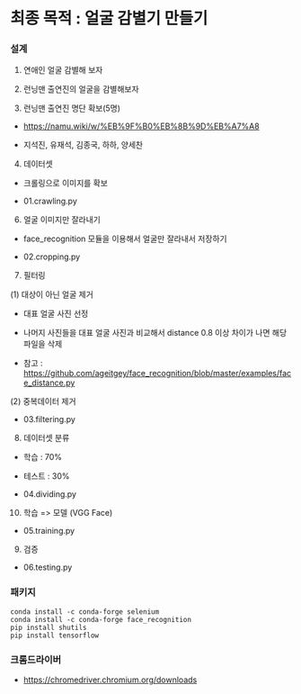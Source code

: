 # 최종 목적 : 얼굴 감별기 만들기

### 설계

1. 연애인 얼굴 감별해 보자

2. 런닝맨 출연진의 얼굴을 감별해보자

3. 런닝맨 출연진 명단 확보(5명)

- https://namu.wiki/w/%EB%9F%B0%EB%8B%9D%EB%A7%A8

- 지석진, 유재석, 김종국, 하하, 양세찬

4. 데이터셋 

- 크롤링으로 이미지를 확보

- 01.crawling.py

6. 얼굴 이미지만 잘라내기

- face_recognition 모듈을 이용해서 얼굴만 잘라내서 저장하기

- 02.cropping.py

7. 필터링

(1) 대상이 아닌 얼굴 제거

- 대표 얼굴 사진 선정

- 나머지 사진들을 대표 얼굴 사진과 비교해서 distance 0.8 이상 차이가 나면 해당파일을 삭제

- 참고 : https://github.com/ageitgey/face_recognition/blob/master/examples/face_distance.py

(2) 중복데이터 제거

- 03.filtering.py

8. 데이터셋 분류 

- 학습 : 70%

- 테스트 : 30% 

- 04.dividing.py

10. 학습 => 모델 (VGG Face)

- 05.training.py


9. 검증

- 06.testing.py

### 패키지

```shell
conda install -c conda-forge selenium
conda install -c conda-forge face_recognition
pip install shutils
pip install tensorflow
```

### 크롬드라이버

- https://chromedriver.chromium.org/downloads